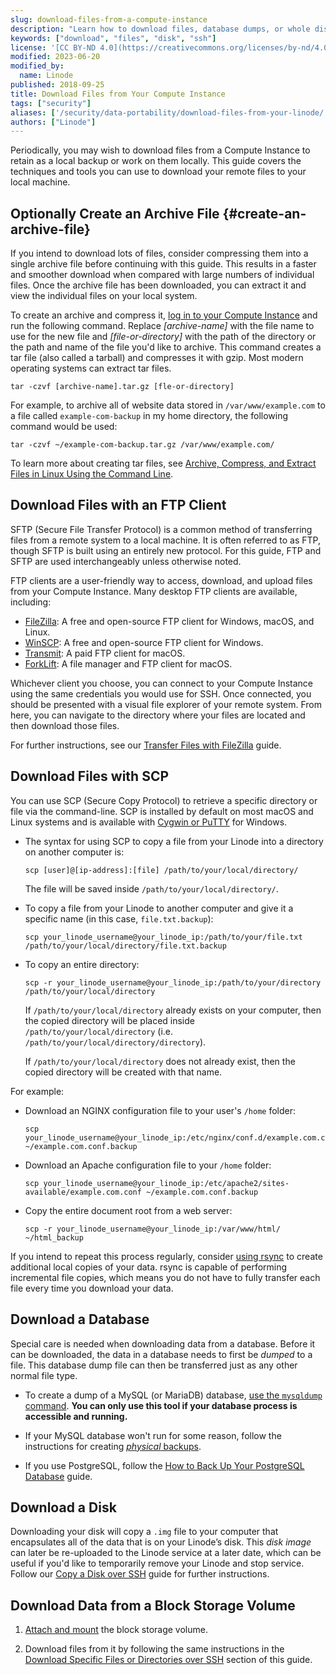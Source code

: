 ```yaml
---
slug: download-files-from-a-compute-instance
description: "Learn how to download files, database dumps, or whole disks from your Linodes."
keywords: ["download", "files", "disk", "ssh"]
license: '[CC BY-ND 4.0](https://creativecommons.org/licenses/by-nd/4.0)'
modified: 2023-06-20
modified_by:
  name: Linode
published: 2018-09-25
title: Download Files from Your Compute Instance
tags: ["security"]
aliases: ['/security/data-portability/download-files-from-your-linode/','/guides/download-files-from-your-linode/']
authors: ["Linode"]
---
```


Periodically, you may wish to download files from a Compute Instance to retain as a local backup or work on them locally. This guide covers the techniques and tools you can use to download your remote files to your local machine.

## Optionally Create an Archive File {#create-an-archive-file}

If you intend to download lots of files, consider compressing them into a single archive file before continuing with this guide. This results in a faster and smoother download when compared with large numbers of individual files. Once the archive file has been downloaded, you can extract it and view the individual files on your local system.

To create an archive and compress it, [log in to your Compute Instance](/docs/products/compute/compute-instances/get-started/#connect-to-the-instance) and run the following command. Replace *[archive-name]* with the file name to use for the new file and *[file-or-directory]* with the path of the directory or the path and name of the file you'd like to archive. This command creates a tar file (also called a tarball) and compresses it with gzip. Most modern operating systems can extract tar files.

```command
tar -czvf [archive-name].tar.gz [fle-or-directory]
```

For example, to archive all of website data stored in `/var/www/example.com` to a file called `example-com-backup` in my home directory, the following command would be used:

```command
tar -czvf ~/example-com-backup.tar.gz /var/www/example.com/
```

To learn more about creating tar files, see [Archive, Compress, and Extract Files in Linux Using the Command Line](/docs/guides/compress-files-using-the-command-line/).

## Download Files with an FTP Client

SFTP (Secure File Transfer Protocol) is a common method of transferring files from a remote system to a local machine. It is often referred to as FTP, though SFTP is built using an entirely new protocol. For this guide, FTP and SFTP are used interchangeably unless otherwise noted.

FTP clients are a user-friendly way to access, download, and upload files from your Compute Instance. Many desktop FTP clients are available, including:

- [FileZilla](https://filezilla-project.org/): A free and open-source FTP client for Windows, macOS, and Linux.
- [WinSCP](https://winscp.net/eng/docs/introduction): A free and open-source FTP client for Windows.
- [Transmit](https://panic.com/transmit/): A paid FTP client for macOS.
- [ForkLift](https://binarynights.com/): A file manager and FTP client for macOS.

Whichever client you choose, you can connect to your Compute Instance using the same credentials you would use for SSH. Once connected, you should be presented with a visual file explorer of your remote system. From here, you can navigate to the directory where your files are located and then download those files.

For further instructions, see our [Transfer Files with FileZilla](/docs/guides/filezilla/) guide.

## Download Files with SCP

You can use SCP (Secure Copy Protocol) to retrieve a specific directory or file via the command-line. SCP is installed by default on most macOS and Linux systems and is available with [Cygwin or PuTTY](/docs/guides/connect-to-server-over-ssh-on-windows/) for Windows.

-   The syntax for using SCP to copy a file from your Linode into a directory on another computer is:

    ```command
    scp [user]@[ip-address]:[file] /path/to/your/local/directory/
    ```

    The file will be saved inside `/path/to/your/local/directory/`.

-   To copy a file from your Linode to another computer and give it a specific name (in this case, `file.txt.backup`):

    ```command
    scp your_linode_username@your_linode_ip:/path/to/your/file.txt /path/to/your/local/directory/file.txt.backup
    ```

-   To copy an entire directory:

    ```command
    scp -r your_linode_username@your_linode_ip:/path/to/your/directory /path/to/your/local/directory
    ```

    If `/path/to/your/local/directory` already exists on your computer, then the copied directory will be placed inside `/path/to/your/local/directory` (i.e. `/path/to/your/local/directory/directory`).

    If `/path/to/your/local/directory` does not already exist, then the copied directory will be created with that name.

For example:

-   Download an NGINX configuration file to your user's `/home` folder:

    ```command
    scp your_linode_username@your_linode_ip:/etc/nginx/conf.d/example.com.conf ~/example.com.conf.backup
    ```

-   Download an Apache configuration file to your `/home` folder:

    ```command
    scp your_linode_username@your_linode_ip:/etc/apache2/sites-available/example.com.conf ~/example.com.conf.backup
    ```

-   Copy the entire document root from a web server:

    ```command
    scp -r your_linode_username@your_linode_ip:/var/www/html/ ~/html_backup
    ```

If you intend to repeat this process regularly, consider [using rsync](/docs/guides/backing-up-your-data/#understand-the-rsync-command) to create additional local copies of your data. rsync is capable of performing incremental file copies, which means you do not have to fully transfer each file every time you download your data.

## Download a Database

Special care is needed when downloading data from a database. Before it can be downloaded, the data in a database needs to first be *dumped* to a file. This database dump file can then be transferred just as any other normal file type.

-   To create a dump of a MySQL (or MariaDB) database, [use the `mysqldump` command](/docs/guides/mysqldump-backups/). **You can only use this tool if your database process is accessible and running.**

-   If your MySQL database won't run for some reason, follow the instructions for creating [*physical* backups](/docs/guides/create-physical-backups-of-your-mariadb-or-mysql-databases/).

-   If you use PostgreSQL, follow the [How to Back Up Your PostgreSQL Database](/docs/guides/back-up-a-postgresql-database/) guide.

## Download a Disk

Downloading your disk will copy a `.img` file to your computer that encapsulates all of the data that is on your Linode’s disk. This *disk image* can later be re-uploaded to the Linode service at a later date, which can be useful if you'd like to temporarily remove your Linode and stop service. Follow our [Copy a Disk over SSH](/docs/products/compute/compute-instances/guides/copy-a-disk-image-over-ssh/) guide for further instructions.

## Download Data from a Block Storage Volume

1. [Attach and mount](/docs/products/storage/block-storage/guides/attach-and-detach/) the block storage volume.

2. Download files from it by following the same instructions in the [Download Specific Files or Directories over SSH](#download-specific-files-or-directories-over-ssh) section of this guide.